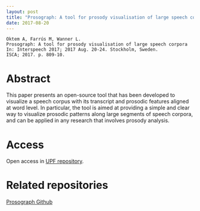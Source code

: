```yaml
---
layout: post
title: "Prosograph: A tool for prosody visualisation of large speech corpora"
date: 2017-08-20
---
```

```
Öktem A, Farrús M, Wanner L.
Prosograph: A tool for prosody visualisation of large speech corpora
In: Interspeech 2017; 2017 Aug. 20-24. Stockholm, Sweden.
ISCA; 2017. p. 809-10.
```

# Abstract

This paper presents an open-source tool that has been developed to visualize a speech corpus with its transcript and prosodic features aligned at word level. In particular, the tool is aimed at providing a simple and clear way to visualize prosodic patterns along large segments of speech corpora, and can be applied in any research that involves prosody analysis.

# Access

Open access in <a href="http://hdl.handle.net/10230/32719" target="http://hdl.handle.net/10230/32719">UPF repository</a>.

# Related repositories

<a href="https://github.com/alpoktem/prosograph" target="https://github.com/alpoktem/prosograph">Prosograph Github</a>